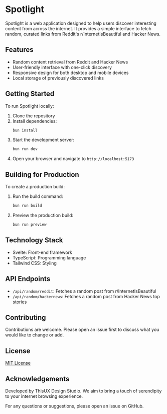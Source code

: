 # Spotlight

Spotlight is a web application designed to help users discover interesting content from across the internet. It provides a simple interface to fetch random, curated links from Reddit's r/InternetIsBeautiful and Hacker News.

## Features

- Random content retrieval from Reddit and Hacker News
- User-friendly interface with one-click discovery
- Responsive design for both desktop and mobile devices
- Local storage of previously discovered links

## Getting Started

To run Spotlight locally:

1. Clone the repository
2. Install dependencies:
   ```bash
   bun install
   ```
3. Start the development server:
   ```bash
   bun run dev
   ```
4. Open your browser and navigate to `http://localhost:5173`

## Building for Production

To create a production build:

1. Run the build command:
   ```bash
   bun run build
   ```
2. Preview the production build:
   ```bash
   bun run preview
   ```

## Technology Stack

- Svelte: Front-end framework
- TypeScript: Programming language
- Tailwind CSS: Styling

## API Endpoints

- `/api/random/reddit`: Fetches a random post from r/InternetIsBeautiful
- `/api/random/hackernews`: Fetches a random post from Hacker News top stories

## Contributing

Contributions are welcome. Please open an issue first to discuss what you would like to change or add.

## License

[MIT License](LICENSE)

## Acknowledgements

Developed by ThisUX Design Studio. We aim to bring a touch of serendipity to your internet browsing experience.

For any questions or suggestions, please open an issue on GitHub.
